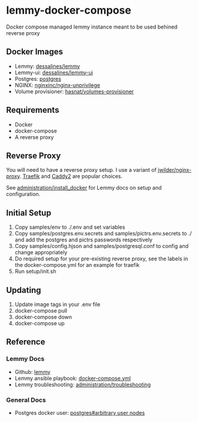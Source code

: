# lemmy-docker-compose
Docker compose managed lemmy instance meant to be used behined reverse proxy

## Docker Images
* Lemmy: [dessalines/lemmy](https://hub.docker.com/r/dessalines/lemmy)
* Lemmy-ui: [dessalines/lemmy-ui](https://hub.docker.com/r/dessalines/lemmy-ui)
* Postgres: [postgres](https://hub.docker.com/_/postgres)
* NGINX: [nginxinc/nginx-unprivilege](https://hub.docker.com/r/nginxinc/nginx-unprivileged)
* Volume provisioner: [hasnat/volumes-provisioner](https://hub.docker.com/r/hasnat/volumes-provisioner)

## Requirements
* Docker
* docker-compose
* A reverse proxy

## Reverse Proxy
You will need to have a reverse proxy setup. I use a variant of [jwilder/nginx-proxy](https://github.com/nginx-proxy/nginx-proxy). [Traefik](https://doc.traefik.io/traefik/getting-started/quick-start/) and [Caddy2](https://caddyserver.com/docs/quick-starts/reverse-proxy) are popular choices.

See [administration/install_docker](https://join-lemmy.org/docs/administration/install_docker.html) for Lemmy docs on setup and configuration.

## Initial Setup
1. Copy samples/env to ./.env and set variables
1. Copy samples/postgres.env.secrets and samples/pictrs.env.secrets to ./ and add the postgres and pictrs passwords respectively
1. Copy samples/config.hjson and samples/postgresql.conf to config and change appropriately
1. Do required setup for your pre-existing reverse proxy, see the labels in the docker-compose.yml for an example for traefik
1. Run setup/init.sh

## Updating
1. Update image tags in your .env file
1. docker-compose pull
1. docker-compose down
1. docker-compose up

## Reference

### Lemmy Docs
* Github: [lemmy](https://github.com/LemmyNet/lemmy)
* Lemmy ansible playbook: [docker-compose.yml](https://github.com/LemmyNet/lemmy-ansible/blob/main/templates/docker-compose.yml)
* Lemmy troubleshooting: [administration/troubleshooting](https://join-lemmy.org/docs/administration/troubleshooting.html)

### General Docs
* Postgres docker user: [postgres#arbitrary user nodes](https://github.com/docker-library/docs/tree/master/postgres#arbitrary---user-notes)
